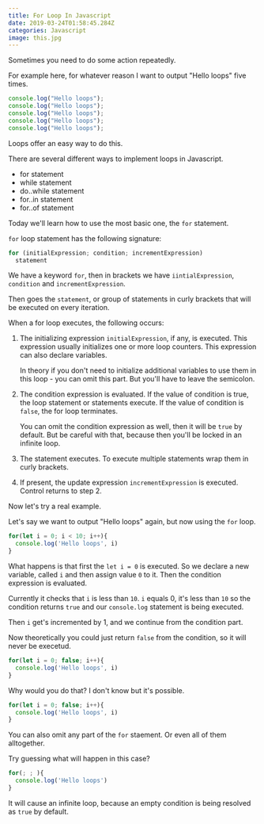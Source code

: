 ```yaml
---
title: For Loop In Javascript
date: 2019-03-24T01:58:45.284Z
categories: Javascript
image: this.jpg
---
```


Sometimes you need to do some action repeatedly.

For example here, for whatever reason I want to output "Hello loops" five times.

```js
console.log("Hello loops");
console.log("Hello loops");
console.log("Hello loops");
console.log("Hello loops");
console.log("Hello loops");
```

Loops offer an easy way to do this.

There are several different ways to implement loops in Javascript. 

* for statement
* while statement
* do..while statement
* for..in statement
* for..of statement

Today we'll learn how to use the most basic one, the `for` statement.

`for` loop statement has the following signature:

```js
for (initialExpression; condition; incrementExpression)
  statement
```

We have a keyword `for`, then in brackets we have `iintialExpression`, `condition` and `incrementExpression`.

Then goes the `statement`, or group of statements in curly brackets that will be executed on every iteration.

When a for loop executes, the following occurs:

1. The initializing expression `initialExpression`, if any, is executed. This expression usually initializes one or more loop counters. This expression can also declare variables.

    In theory if you don't need to initialize additional variables to use them in this loop - you can omit this part. But you'll have to leave the semicolon.

1. The condition expression is evaluated. If the value of condition is true, the loop statement or statements execute. If the value of condition is `false`, the for loop terminates.

    You can omit the condition expression as well, then it will be `true` by default. But be careful with that, because then you'll be locked in an infinite loop.

1. The statement executes. To execute multiple statements wrap them in curly brackets.

1. If present, the update expression `incrementExpression` is executed.
Control returns to step 2.

Now let's try a real example.

Let's say we want to output "Hello loops" again, but now using the `for` loop.

```js
for(let i = 0; i < 10; i++){
  console.log('Hello loops', i)
}
```

What happens is that first the `let i = 0` is executed. So we declare a new variable, called `i` and then assign value `0` to it. Then the condition expression is evaluated.

Currently it checks that `i` is less than `10`. `i` equals 0, it's less than `10` so the condition returns `true` and our `console.log` statement is being executed.

Then `i` get's incremented by 1, and we continue from the condition part.

Now theoretically you could just return `false` from the condition, so it will never be execetud.

```js
for(let i = 0; false; i++){
  console.log('Hello loops', i)
}
```

Why would you do that? I don't know but it's possible.

```js
for(let i = 0; false; i++){
  console.log('Hello loops', i)
}
```

You can also omit any part of the `for` staement. Or even all of them alltogether.

Try guessing what will happen in this case?

```js
for(; ; ){
  console.log('Hello loops')
}
```

It will cause an infinite loop, because an empty condition is being resolved as `true` by default.
